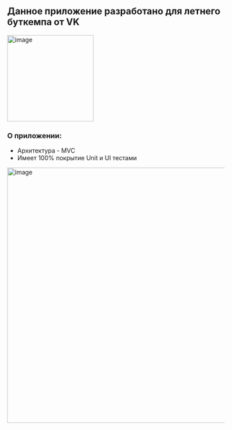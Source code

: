 ## Данное приложение разработано для летнего буткемпа от VK
<img width="200" alt="image" src="https://user-images.githubusercontent.com/21089435/178983853-53efd889-68b2-472b-8c6b-e11b77e96f7e.png">

### О приложении: 
* Архитектура - MVC
* Имеет 100% покрытие Unit и UI тестами

<img width="592" alt="image" src="https://user-images.githubusercontent.com/21089435/178984464-87c2240a-0315-479a-8e2a-94cfcf6d0670.png">
